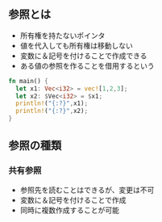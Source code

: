 ## 参照とは
- 所有権を持たないポインタ
- 値を代入しても所有権は移動しない
- 変数に＆記号を付けることで作成できる
- ある値の参照を作ることを借用するという

```rust
fn main() {
  let x1: Vec<i32> = vec![1,2,3];
  let x2: $Vec<i32> = $x1;
  println!("{:?}",x1);
  println!("{:?}",x2);
}
```
## 参照の種類
### 共有参照
- 参照先を読むことはできるが、変更は不可
- 変数に＆記号を付けることで作成
- 同時に複数作成することが可能
